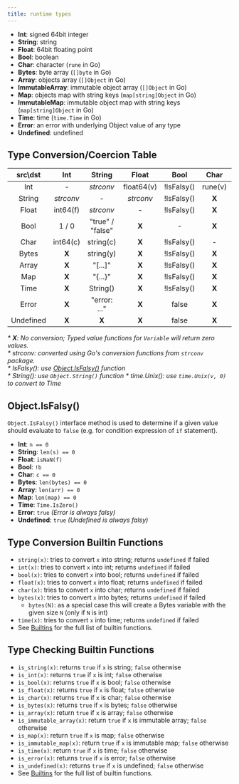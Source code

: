 ```yaml
---
title: runtime types
---
```


- **Int**: signed 64bit integer
- **String**: string
- **Float**: 64bit floating point
- **Bool**: boolean
- **Char**: character (`rune` in Go)
- **Bytes**: byte array (`[]byte` in Go)
- **Array**: objects array (`[]Object` in Go)
- **ImmutableArray**: immutable object array (`[]Object` in Go)
- **Map**: objects map with string keys (`map[string]Object` in Go)
- **ImmutableMap**: immutable object map with string keys (`map[string]Object`
  in Go)
- **Time**: time (`time.Time` in Go)
- **Error**: an error with underlying Object value of any type
- **Undefined**: undefined

## Type Conversion/Coercion Table

|src\dst  |Int      |String        |Float    |Bool      |Char   |Bytes  |Array  |Map    |Time   |Error  |Undefined|
| :---:   | :---:   | :---:        | :---:   | :---:    | :---: | :---: | :---: | :---: | :---: | :---: | :---: |
|Int      |   -     |_strconv_     |float64(v)|!IsFalsy()| rune(v)|**X**|**X**|**X**|_time.Unix()_|**X**|**X**|
|String   |_strconv_|   -          |_strconv_|!IsFalsy()|**X**|[]byte(s)|**X**|**X**|**X**|**X**|**X**|
|Float    |int64(f) |_strconv_     | -       |!IsFalsy()|**X**|**X**|**X**|**X**|**X**|**X**|**X**|
|Bool     |1 / 0    |"true" / "false"|**X**    |   -   |**X**|**X**|**X**|**X**|**X**|**X**|**X**|
|Char     |int64(c) |string(c)     |**X**    |!IsFalsy()|   -   |**X**|**X**|**X**|**X**|**X**|**X**|
|Bytes    |**X**    |string(y)|**X**    |!IsFalsy()|**X**|   -   |**X**|**X**|**X**|**X**|**X**|
|Array    |**X**    |"[...]"       |**X**    |!IsFalsy()|**X**|**X**|   -   |**X**|**X**|**X**|**X**|
|Map      |**X**    |"{...}"       |**X**    |!IsFalsy()|**X**|**X**|**X**|   -   |**X**|**X**|**X**|
|Time     |**X**    |String()      |**X**    |!IsFalsy()|**X**|**X**|**X**|**X**|   -   |**X**|**X**|
|Error    |**X**    |"error: ..."  |**X**    |false|**X**|**X**|**X**|**X**|**X**|   -   |**X**|
|Undefined|**X**    |**X**|**X**    |false|**X**|**X**|**X**|**X**|**X**|**X**|   -    |

_* **X**: No conversion; Typed value functions for `Variable` will
return zero values._  
_* strconv: converted using Go's conversion functions from `strconv` package._  
_* IsFalsy(): use [Object.IsFalsy()](#objectisfalsy) function_  
_* String(): use `Object.String()` function_
_* time.Unix(): use `time.Unix(v, 0)` to convert to Time_

## Object.IsFalsy()

`Object.IsFalsy()` interface method is used to determine if a given value
should evaluate to `false` (e.g. for condition expression of `if` statement).

- **Int**: `n == 0`
- **String**: `len(s) == 0`
- **Float**: `isNaN(f)`
- **Bool**: `!b`
- **Char**: `c == 0`
- **Bytes**: `len(bytes) == 0`
- **Array**: `len(arr) == 0`
- **Map**: `len(map) == 0`
- **Time**: `Time.IsZero()`
- **Error**: `true` _(Error is always falsy)_
- **Undefined**: `true` _(Undefined is always falsy)_

## Type Conversion Builtin Functions

- `string(x)`: tries to convert `x` into string; returns `undefined` if failed
- `int(x)`: tries to convert `x` into int; returns `undefined` if failed
- `bool(x)`: tries to convert `x` into bool; returns `undefined` if failed
- `float(x)`: tries to convert `x` into float; returns `undefined` if failed
- `char(x)`: tries to convert `x` into char; returns `undefined` if failed
- `bytes(x)`: tries to convert `x` into bytes; returns `undefined` if failed
  - `bytes(N)`: as a special case this will create a Bytes variable with the
  given size `N` (only if `N` is int)
- `time(x)`: tries to convert `x` into time; returns `undefined` if failed
- See [Builtins](https://github.com/malivvan/vv/blob/master/docs/builtins.md) for
the full list of builtin functions.

## Type Checking Builtin Functions

- `is_string(x)`: returns `true` if `x` is string; `false` otherwise
- `is_int(x)`: returns `true` if `x` is int; `false` otherwise
- `is_bool(x)`: returns `true` if `x` is bool; `false` otherwise
- `is_float(x)`: returns `true` if `x` is float; `false` otherwise
- `is_char(x)`: returns `true` if `x` is char; `false` otherwise
- `is_bytes(x)`: returns `true` if `x` is bytes; `false` otherwise
- `is_array(x)`: return `true` if `x` is array; `false` otherwise
- `is_immutable_array(x)`: return `true` if `x` is immutable array; `false`
  otherwise
- `is_map(x)`: return `true` if `x` is map; `false` otherwise
- `is_immutable_map(x)`: return `true` if `x` is immutable map; `false`
  otherwise
- `is_time(x)`: return `true` if `x` is time; `false` otherwise
- `is_error(x)`: returns `true` if `x` is error; `false` otherwise
- `is_undefined(x)`: returns `true` if `x` is undefined; `false` otherwise
- See [Builtins](https://github.com/malivvan/vv/blob/master/docs/builtins.md) for
  the full list of builtin functions.
